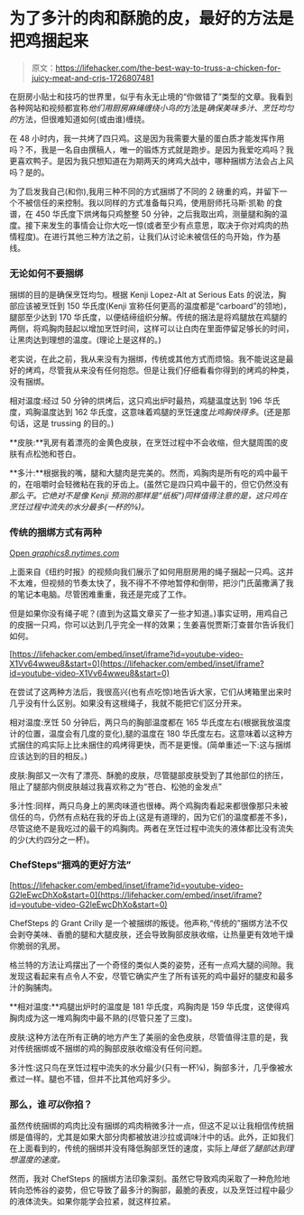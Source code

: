 # 为了多汁的肉和酥脆的皮，最好的方法是把鸡捆起来

> 原文：<https://lifehacker.com/the-best-way-to-truss-a-chicken-for-juicy-meat-and-cris-1726807481>

在厨房小贴士和技巧的世界里，似乎有永无止境的“你做错了”类型的文章。我看到各种网站和视频都宣称*他们用厨房麻绳缠绕小鸟的*方法是*确保美味多汁、烹饪均匀的*方法，但很难知道如何(或由谁)缠绕。



在 48 小时内，我一共烤了四只鸡。这是因为我需要大量的蛋白质才能发挥作用吗？不，我是一名自由撰稿人，唯一的锻炼方式就是跑步。是因为我爱吃鸡吗？我更喜欢鸭子。是因为我只想知道在为期两天的烤鸡大战中，哪种捆绑方法会占上风吗？是的。

为了启发我自己(和你),我用三种不同的方式捆绑了不同的 2 磅重的鸡，并留下一个不被信任的来控制。我以同样的方式准备每只鸡，使用厨师托马斯·凯勒 的食谱，在 450 华氏度下烘烤每只鸡整整 50 分钟，之后我取出鸡，测量腿和胸的温度。接下来发生的事情会让你大吃一惊(或者至少有点意思，取决于你对鸡肉的热情程度)。在进行其他三种方法之前，让我们从讨论未被信任的鸟开始，作为基线。

### 无论如何不要捆绑

捆绑的目的是确保烹饪均匀。根据 Kenji Lopez-Alt at Serious Eats 的说法，胸部应该被烹饪到 150 华氏度(Kenji 宣称任何更高的温度都是“carboard”的领地)，腿部至少达到 170 华氏度，以便结缔组织分解。传统的捆法是将鸡腿放在鸡腿的两侧，将鸡胸肉鼓起以增加烹饪时间，这样可以让白肉在里面停留足够长的时间，让黑肉达到理想的温度。(理论上是这样的。)

老实说，在此之前，我从来没有为捆绑，传统或其他方式而烦恼。我不能说这是最好的烤鸡，尽管我从来没有任何抱怨。但是让我们仔细看看你得到的烤鸡的种类，没有捆绑。

相对温度:经过 50 分钟的烘烤后，这只鸡出炉时最热，鸡腿温度达到 196 华氏度，鸡胸温度达到 162 华氏度，这意味着鸡腿的烹饪速度*比鸡胸快得多*。(还是那句话，这是 trussing 的目的。)

**皮肤:**乳房有着漂亮的金黄色皮肤，在烹饪过程中不会收缩，但大腿周围的皮肤有点松弛和苍白。

**多汁:**根据我的嘴，腿和大腿肉是完美的。然而，鸡胸肉是所有吃的鸡中最干的，在咀嚼时会轻微粘在我的牙齿上。(虽然它是四只鸡中最干的，但它仍然没有*那么干。它绝对不是像 Kenji 预测的那样是“纸板”)同样值得注意的是，这只鸡在烹饪过程中流失的水分最多(一杯的⅜)。*

### 传统的捆绑方式有两种

[Open *graphics8.nytimes.com*](http://graphics8.nytimes.com/bcvideo/1.0/iframe/embed.html?videoId=100000003069772&playerType=embed)

上面来自《纽约时报》的视频向我们展示了如何用厨房用的绳子捆起一只鸡。这并不太难，但视频的节奏太快了，我不得不不停地暂停和倒带，把沙门氏菌撒满了我的笔记本电脑。尽管困难重重，我还是完成了工作。

但是如果你没有绳子呢？(直到为这篇文章买了一些才知道。)事实证明，用鸡自己的皮捆一只鸡，你可以达到几乎完全一样的效果；生姜喜悦贾斯汀查普尔告诉我们如何。

 [https://lifehacker.com/embed/inset/iframe?id=youtube-video-X1Vv64wweu8&start=0](https://lifehacker.com/embed/inset/iframe?id=youtube-video-X1Vv64wweu8&start=0) 

在尝试了这两种方法后，我很高兴(也有点吃惊)地告诉大家，它们从烤箱里出来时几乎没有什么区别。如果没有这根绳子，我就不能把它们区分开来。

相对温度:烹饪 50 分钟后，两只鸟的胸部温度都在 165 华氏度左右(根据我放温度计的位置，温度会有几度的变化),腿的温度在 180 华氏度左右。这意味着以这种方式捆住的鸡实际上比未捆住的鸡烤得更快，而不是更慢。(简单重述一下:这与捆绑应该达到的目的相反。)

皮肤:胸部又一次有了漂亮、酥脆的皮肤，尽管腿部皮肤受到了其他部位的挤压，阻止了腿部内侧皮肤越过我喜欢称之为“苍白、松弛的金发点”

多汁性:同样，两只鸟身上的黑肉味道也很棒。两个鸡胸肉看起来都很像那只未被信任的鸟，仍然有点粘在我的牙齿上(这是有道理的，因为它们的温度都差不多)，尽管这绝不是我吃过的最干的鸡胸肉。两者在烹饪过程中流失的液体都比没有流失的少(大约四分之一杯)。

### ChefSteps“捆鸡的更好方法”

 [https://lifehacker.com/embed/inset/iframe?id=youtube-video-G2leEwcDhXo&start=0](https://lifehacker.com/embed/inset/iframe?id=youtube-video-G2leEwcDhXo&start=0) 

ChefSteps 的 Grant Crilly 是一个被捆绑的叛徒。他声称,“传统的”捆绑方法不仅会剥夺美味、香脆的腿和大腿皮肤，还会导致胸部皮肤收缩，让热量更有效地干燥你脆弱的乳房。

格兰特的方法让鸡摆出了一个奇怪的类似人类的姿势，还有一点鸡大腿的间隙。我发现这看起来有点令人不安，尽管它确实产生了所有该死的鸡中最好的腿皮和最多汁的胸脯肉。

**相对温度:**鸡腿出炉时的温度是 181 华氏度，鸡胸肉是 159 华氏度，这使得鸡胸肉成为这一堆鸡胸肉中最不熟的(尽管只差了三度)。

皮肤:这种方法在所有正确的地方产生了美丽的金色皮肤，尽管值得注意的是，我对传统捆绑或不捆绑的鸡的胸部皮肤收缩没有任何问题。

多汁性:这只鸟在烹饪过程中流失的水分最少(只有一杯⅛)，胸部多汁，几乎像被水煮过一样。腿也不错，但并不比其他鸡好多少。

### 那么，谁*可以*你掐？

虽然传统捆绑的鸡肉比没有捆绑的鸡肉稍微多汁一点，但这不足以让我相信传统捆绑是值得的，尤其是如果大部分肉都被放进沙拉或调味汁中的话。此外，正如我们在上面看到的，传统的捆绑并没有降低胸部烹饪的速度，实际上*降低了腿部达到理想温度的速度。*

然而，我对 ChefSteps 的捆绑方法印象深刻。虽然它导致鸡肉采取了一种危险地转向恐怖谷的姿势，但它导致了最多汁的胸部，最脆的表皮，以及烹饪过程中最少的液体流失。如果你能学会拉紧，就这样拉紧。